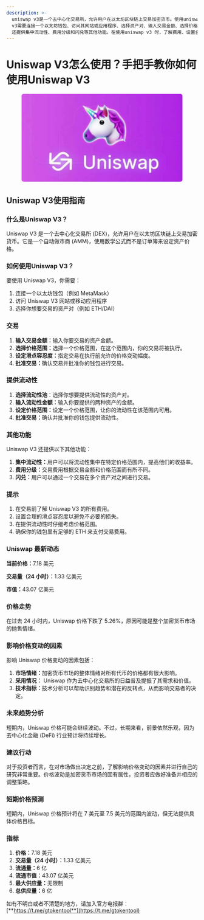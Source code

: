 ```yaml
---
description: >-
  uniswap v3是一个去中心化交易所，允许用户在以太坊区块链上交易加密货币。使用uniswap
  v3需要连接一个以太坊钱包、访问其网站或应用程序、选择资产对、输入交易金额、选择价格范围和滑点容忍度，并批准交易。此外，uniswap v3
  还提供集中流动性、费用分级和闪兑等其他功能。在使用uniswap v3 时，了解费用、设置合理的滑点容忍度、仔细考虑价格范围并确保钱包中eth充足至关重要。
---
```


# Uniswap V3怎么使用？手把手教你如何使用Uniswap V3

<figure><img src="../.gitbook/assets/2025021135410.png" alt=""><figcaption></figcaption></figure>

## Uniswap V3使用指南

### 什么是Uniswap V3？

Uniswap V3 是一个去中心化交易所 (DEX)，允许用户在以太坊区块链上交易加密货币。它是一个自动做市商 (AMM)，使用数学公式而不是订单簿来设定资产价格。

### 如何使用Uniswap V3？

要使用 Uniswap V3，你需要：

1. 连接一个以太坊钱包（例如 MetaMask）
2. 访问 Uniswap V3 网站或移动应用程序
3. 选择你想要交易的资产对（例如 ETH/DAI）

### 交易

1. **输入交易金额：**&#x8F93;入你要交易的资产金额。
2. **选择价格范围：**&#x9009;择一个价格范围，在这个范围内，你的交易将被执行。
3. **设定滑点容忍度：**&#x6307;定交易在执行前允许的价格变动幅度。
4. **批准交易：**&#x786E;认交易并批准你的钱包进行交易。

### 提供流动性

1. **选择流动性池**：选择你想要提供流动性的资产对。
2. **输入流动性金额：**&#x8F93;入你要提供的两种资产的金额。
3. **设定价格范围：**&#x8BBE;定一个价格范围，让你的流动性在该范围内可用。
4. **批准交易：**&#x786E;认并批准你的钱包提供流动性。

### 其他功能

Uniswap V3 还提供以下其他功能：

1. **集中流动性：**&#x7528;户可以将流动性集中在特定价格范围内，提高他们的收益率。
2. **费用分级：**&#x4EA4;易费用根据交易金额和价格范围而有所不同。
3. **闪兑：**&#x7528;户可以通过一个交易在多个资产对之间进行交易。

### 提示

1. 在交易前了解 Uniswap V3 的所有费用。
2. 设置合理的滑点容忍度以避免不必要的损失。
3. 在提供流动性时仔细考虑价格范围。
4. 确保你的钱包里有足够的 ETH 来支付交易费用。

### Uniswap 最新动态

**当前价格：**&#x37;.18 美元

**交易量（24 小时）：**&#x31;.33 亿美元

**市值：**&#x34;3.07 亿美元

### 价格走势

在过去 24 小时内，Uniswap 价格下跌了 5.26%，原因可能是整个加密货币市场的抛售情绪。

### 影响价格变动的因素

影响 Uniswap 价格变动的因素包括：

1. **市场情绪：**&#x52A0;密货币市场的整体情绪对所有代币的价格都有很大影响。
2. **采用情况：** Uniswap 作为去中心化交易所的日益普及提振了其需求和价值。
3. **技术指标：**&#x6280;术分析可以帮助识别趋势和潜在的反转点，从而影响交易者的决定。

### 未来趋势分析

短期内，Uniswap 价格可能会继续波动。不过，长期来看，前景依然乐观，因为去中心化金融 (DeFi) 行业预计将持续增长。

### 建议行动

对于投资者而言，在对市场做出决定之前，了解影响价格变动的因素并进行自己的研究非常重要。价格波动是加密货币市场的固有属性，投资者应做好准备并相应的调整策略。

### 短期价格预测

短期内，Uniswap 价格预计将在 7 美元至 7.5 美元的范围内波动，但无法提供具体价格目标。

### 指标

1. **价格：**&#x37;.18 美元
2. **交易量（24 小时）：**&#x31;.33 亿美元
3. **流通量：**&#x36; 亿
4. **流通市值：**&#x34;3.07 亿美元
5. **最大供应量：**&#x65E0;限制
6. **总供应量：**&#x36; 亿

如有不明白或者不清楚的地方，请加入官方电报群：[**https://t.me/gtokentool**](https://t.me/gtokentool)
